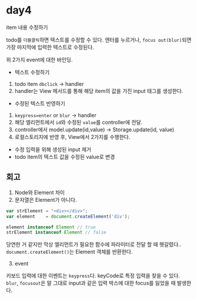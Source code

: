 # day4

item 내용 수정하기

todo를 `더블클릭`하면 텍스트를 수정할 수 있다.
엔터를 누르거나, `focus out(blur)`되면 가장 마지막에 입력한 텍스트로 수정된다. 

위 2가지 event에 대한 바인딩.

- 텍스트 수정하기

1. todo item `dbclick` -> handler
2. handler는 View 메서드를 통해 해당 item의 값을 가진 input 태그를 생성한다.

- 수정된 텍스트 반영하기

1. `keypress=enter` or `blur` -> handler
2. 해당 엘리먼트에서 `id`와 수정된 `value`를 controller에 전달.
3. controller에서 model.update(id,value) -> Storage.update(id, value)
4. 로컬스토리지에 반영 후, View에서 2가지를 수행한다.
  - 수정 입력을 위해 생성된 input 제거
  - todo item의 텍스트 값을 수정된 value로 변경



## 회고

1. Node와 Element 차이
2. 문자열은 Element가 아니다.

```javascript
var strElement = "<div></div>";
var element    = document.createElement('div');

element instanceof Element // true
strElement instanceof Element // false
```

당연한 거 같지만 막상 엘리먼트가 필요한 함수에 파라미터로 전달 할 때 헷갈렸다..
`document.createElement()`는 Element 객체를 반환한다.

3. event

키보드 입력에 대한 이벤트는 `keypress`다. keyCode로 특정 입력을 찾을 수 있다.
`blur`, `focusout`은 말 그대로 input과 같은 입력 박스에 대한 focus를 잃었을 때 발생한다. 
